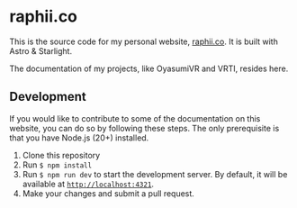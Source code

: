 # raphii.co

This is the source code for my personal website, [raphii.co](https://raphii.co). 
It is built with Astro & Starlight.

The documentation of my projects, like OyasumiVR and VRTI, resides here.

## Development

If you would like to contribute to some of the documentation on this website, you can do so by following these steps. 
The only prerequisite is that you have Node.js (20+) installed.

1. Clone this repository
2. Run `$ npm install`
3. Run `$ npm run dev` to start the development server. By default, it will be available at [`http://localhost:4321`](http://localhost:4321).
4. Make your changes and submit a pull request.
